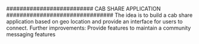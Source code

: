 ########################## CAB SHARE APPLICATION ################################
The idea is to build a cab share application based on geo location and provide an interface for users to connect.
Further improvements:
Provide features to maintain a community
messaging features
